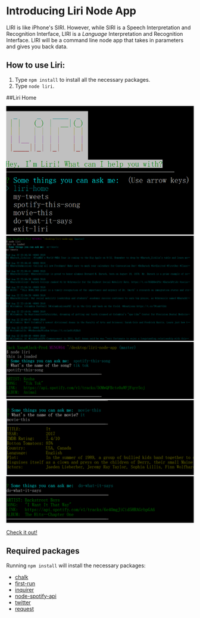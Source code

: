 # Introducing Liri Node App

LIRI is like iPhone's SIRI. However, while SIRI is a Speech Interpretation and Recognition Interface, LIRI is a _Language_ Interpretation and Recognition Interface. LIRI will be a command line node app that takes in parameters and gives you back data.



## How to use Liri:

1. Type `npm install` to install all the necessary packages. 
2. Type `node liri`.



##Liri Home

![](liri-home.png)
![](readme1.png)
![](readme2.png)
![](readme23.png)
![](readme3.png)

<a href="https://jackjoeng.github.io/liri-node-app">Check it out!</a>


## Required packages
Running `npm install` will install the necessary packages:

- [chalk](https://www.npmjs.com/browse/keyword/chalk) 
- [first-run](https://www.npmjs.com/package/first-run) 
- [inquirer](https://www.npmjs.com/package/inquirer) 
- [node-spotify-api](https://www.npmjs.com/package/node-spotify-api) 
- [twitter](https://www.npmjs.com/package/twitter) 
- [request](https://www.npmjs.com/package/request) 
